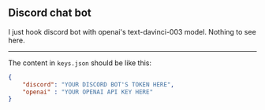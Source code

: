 ## Discord chat bot

I just hook discord bot with openai's text-davinci-003 model. Nothing to see here.

---
The content in `keys.json` should be like this:
```json
{
    "discord": "YOUR DISCORD BOT'S TOKEN HERE",
    "openai" : "YOUR OPENAI API KEY HERE"
}
```